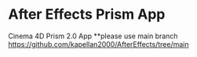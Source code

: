 # After Effects Prism App

Cinema 4D Prism 2.0 App
**please use main branch https://github.com/kapellan2000/AfterEffects/tree/main